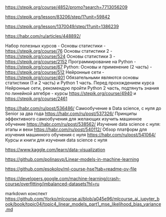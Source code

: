 https://stepik.org/course/4852/promo?search=7713056209

https://stepik.org/lesson/83206/step/1?unit=59842

https://stepik.org/lesson/1370049/step/1?unit=1386239


https://habr.com/ru/articles/448892/



Набор полезных курсов - 
Основы статистики -  https://stepik.org/course/76
Основы статистики 2 - https://stepik.org/course/524
Основы статистики 3 - https://stepik.org/course/2152
Программирование на Python - https://stepik.org/course/67
Python: Основы и применение (2 часть) - https://stepik.org/course/512
Нейронные сети - https://stepik.org/course/401
Обязательными являются основы статистики (1 и 2  часть) и Python 1 часть.
Перед прохождением курса Нейронные сети, рекомендую пройти Python 2 часть, подтянуть знания по линейной алгебре - курсы https://stepik.org/course/4940  и  https://stepik.org/course/2461



https://habr.com/ru/post/536486/    Самообучение в Data science, с нуля до Senior за два года
https://habr.com/ru/post/537326/    Принципы эффективного самообучения для желающих изучить машинное обучение
https://habr.com/ru/post/538562/    Изучение data science c нуля: этапы и вехи
https://habr.com/ru/post/540112/    Обзор платформ для изучения машинного обучения с нуля
https://habr.com/ru/post/541064/    Курсы и книги для изучения data science c нуля







https://www.kaggle.com/learn/data-visualization


https://github.com/polinasvp/Linear-models-in-machine-learning




https://github.com/esokolov/ml-course-hse?tab=readme-ov-file


https://developers.google.com/machine-learning/crash-course/overfitting/imbalanced-datasets?hl=ru

markdown конспект
https://github.com/Yorko/mlcourse.ai/blob/a045e96/mlcourse_ai_jupyter_book/book/topic04/topic4_linear_models_part1_mse_likelihood_bias_variance.md